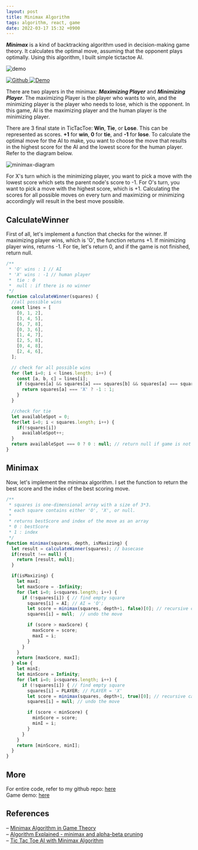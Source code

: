 ```yaml
---
layout: post
title: Minimax Algorithm
tags: algorithm, react, game
date: 2022-03-17 15:32 +0900
---
```


***Minimax*** is a kind of backtracking algorithm used in decision-making game theory. It calculates the optimal move, assuming that the opponent plays optimally. Using this algorithm, I built simple tictactoe AI.

![demo](https://kwangjong.github.io/Unbeatable-TicTacToe/demo.gif)
<div>
  <a class ="badge" href ="https://github.com/Kwangjong/Unbeatable-TicTacToe">
    <img alt="Github" src ="https://img.shields.io/badge/Github-181717.svg?&style=for-the-badge&logo=Github&logoColor=white"/> 
  </a>

  <a class ="badge" href ="https://kwangjong.github.io/Unbeatable-TicTacToe">
    <img alt="Demo" src ="https://img.shields.io/badge/Demo-61DAFB.svg?&style=for-the-badge&logo=React&logoColor=white"/>
  </a>
</div>

There are two players in the minimax: ***Maximizing Player*** and ***Minimizing Player***.
The maximizing Player is the player who wants to win, and the minimizing player is the player who needs to lose, which is the opponent. In this game, AI is the maximizing player and the human player is the minimizing player. 

There are 3 final state in TicTacToe: **Win**, **Tie**, or **Lose**. This can be represented as scores. **+1** for **win**, **0** for **tie**, and **-1** for **lose**. To calculate the optimal move for the AI to make, you want to choose the move that results in the highest score for the AI and the lowest score for the human player. Refer to the diagram below.

![minimax-diagram](https://kwangjong.github.io/Unbeatable-TicTacToe/minimax-diagram.png)

For X's turn which is the minimizing player, you want to pick a move with the lowest score which sets the parent node's score to -1. For O's turn, you want to pick a move with the highest score, which is +1. Calculating the scores for all possible moves on every turn and maximizing or minimizing accordingly will result in the best move possible.

## CalculateWinner
First of all, let's implement a function that checks for the winner. If maximizing player wins, which is 'O', the function returns +1. If minimizing player wins, returns -1. For tie, let's return 0, and if the game is not finished, return null.
```javascript
/**
 * 'O' wins : 1 // AI
 * 'X' wins : -1 // human player
 *  tie : 0
 *  null : if there is no winner
 */
function calculateWinner(squares) {
  //all possible wins
  const lines = [
    [0, 1, 2],
    [3, 4, 5],
    [6, 7, 8],
    [0, 3, 6],
    [1, 4, 7],
    [2, 5, 8],
    [0, 4, 8],
    [2, 4, 6],
  ];

  // check for all possible wins
  for (let i=0; i < lines.length; i++) {
    const [a, b, c] = lines[i];
    if (squares[a] && squares[a] === squares[b] && squares[a] === squares[c]) {
      return squares[a] === 'X' ? -1 : 1;
    }
  }

  //check for tie
  let availableSpot = 0;
  for(let i=0; i < squares.length; i++) {
    if(!squares[i])
      availableSpot++;
  }
  return availableSpot === 0 ? 0 : null; // return null if game is not finished
}

```

## Minimax
Now, let's implement the minimax algorithm. I set the function to return the best score and the index of the best scoring move.
```javascript
/**
 * squares is one-dimensional array with a size of 3*3.
 * each square contains either 'O', 'X', or null.
 * 
 * returns bestScore and index of the move as an array
 * 0 : bestScore
 * 1 : index
 */
function minimax(squares, depth, isMaxizing) {
  let result = calculateWinner(squares); // basecase
  if(result !== null) {
    return [result, null];
  }

  if(isMaxizing) {
    let maxI;
    let maxScore = -Infinity;
    for (let i=0; i<squares.length; i++) {
      if (!squares[i]) { // find empty square
        squares[i] = AI; // AI = 'O';
        let score = minimax(squares, depth+1, false)[0]; // recursive call
        squares[i] = null;  // undo the move

        if (score > maxScore) {
          maxScore = score;
          maxI = i;
        }
      }
    }
    return [maxScore, maxI];
  } else {
    let minI;
    let minScore = Infinity;
    for (let i=0; i<squares.length; i++) {
      if (!squares[i]) { // find empty square
        squares[i] = PLAYER; // PLAYER = 'X'
        let score = minimax(squares, depth+1, true)[0]; // recursive call
        squares[i] = null; // undo the move

        if (score < minScore) {
          minScore = score;
          minI = i;
        }
      }
    }
    return [minScore, minI];
  }
}
```

## More
For entire code, refer to my github repo: [here](https://github.com/Unbeatable-TicTacToe)<br/>
Game demo: [here](https://kwangjong.github.io/Unbeatable-TicTacToe)


## References
– [Minimax Algorithm in Game Theory](https://www.geeksforgeeks.org/minimax-algorithm-in-game-theory-set-1-introduction/)<br/>
– [Algorithm Explained -  minimax and alpha-beta pruning](https://www.youtube.com/watch?v=l-hh51ncgDI)<br/>
– [Tic Tac Toe AI with Minimax Algorithm](https://www.youtube.com/watch?v=trKjYdBASyQ)<br/>

